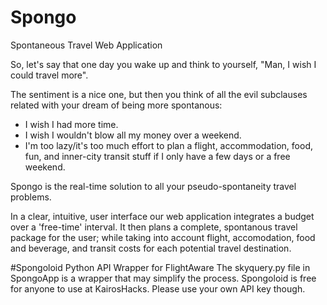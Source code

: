 # Spongo
Spontaneous Travel Web Application

So, let's say that one day you wake up and think to yourself, "Man, I wish I could travel more".

The sentiment is a nice one, but then you think of all the evil subclauses related with your dream of being more spontanous:
- I wish I had more time.
- I wish I wouldn't blow all my money over a weekend.
- I'm too lazy/it's too much effort to plan a flight, accommodation, food, fun, and inner-city transit stuff if I only have a few days or a free weekend.

Spongo is the real-time solution to all your pseudo-spontaneity travel problems.

In a clear, intuitive, user interface our web application integrates a budget over a 'free-time' interval. It then plans a complete, spontanous travel package for the user; while taking into account flight, accomodation, food and beverage, and transit costs for each potential travel destination.


#Spongoloid Python API Wrapper for FlightAware
The skyquery.py file in SpongoApp is a wrapper that may simplify the process.
Spongoloid is free for anyone to use at KairosHacks. Please use your own API key though. 